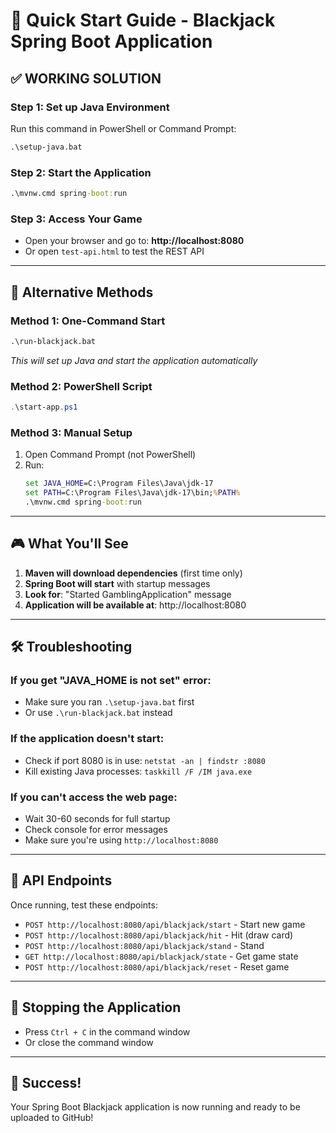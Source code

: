 # 🎯 Quick Start Guide - Blackjack Spring Boot Application

## ✅ **WORKING SOLUTION**

### **Step 1: Set up Java Environment**
Run this command in PowerShell or Command Prompt:
```cmd
.\setup-java.bat
```

### **Step 2: Start the Application**
```cmd
.\mvnw.cmd spring-boot:run
```

### **Step 3: Access Your Game**
- Open your browser and go to: **http://localhost:8080**
- Or open `test-api.html` to test the REST API

---

## 🚀 **Alternative Methods**

### **Method 1: One-Command Start**
```cmd
.\run-blackjack.bat
```
*This will set up Java and start the application automatically*

### **Method 2: PowerShell Script**
```powershell
.\start-app.ps1
```

### **Method 3: Manual Setup**
1. Open Command Prompt (not PowerShell)
2. Run:
   ```cmd
   set JAVA_HOME=C:\Program Files\Java\jdk-17
   set PATH=C:\Program Files\Java\jdk-17\bin;%PATH%
   .\mvnw.cmd spring-boot:run
   ```

---

## 🎮 **What You'll See**

1. **Maven will download dependencies** (first time only)
2. **Spring Boot will start** with startup messages
3. **Look for**: "Started GamblingApplication" message
4. **Application will be available at**: http://localhost:8080

---

## 🛠️ **Troubleshooting**

### If you get "JAVA_HOME is not set" error:
- Make sure you ran `.\setup-java.bat` first
- Or use `.\run-blackjack.bat` instead

### If the application doesn't start:
- Check if port 8080 is in use: `netstat -an | findstr :8080`
- Kill existing Java processes: `taskkill /F /IM java.exe`

### If you can't access the web page:
- Wait 30-60 seconds for full startup
- Check console for error messages
- Make sure you're using `http://localhost:8080`

---

## 🎯 **API Endpoints**

Once running, test these endpoints:
- `POST http://localhost:8080/api/blackjack/start` - Start new game
- `POST http://localhost:8080/api/blackjack/hit` - Hit (draw card)  
- `POST http://localhost:8080/api/blackjack/stand` - Stand
- `GET http://localhost:8080/api/blackjack/state` - Get game state
- `POST http://localhost:8080/api/blackjack/reset` - Reset game

---

## 🛑 **Stopping the Application**

- Press `Ctrl + C` in the command window
- Or close the command window

---

## 🎉 **Success!**

Your Spring Boot Blackjack application is now running and ready to be uploaded to GitHub!
